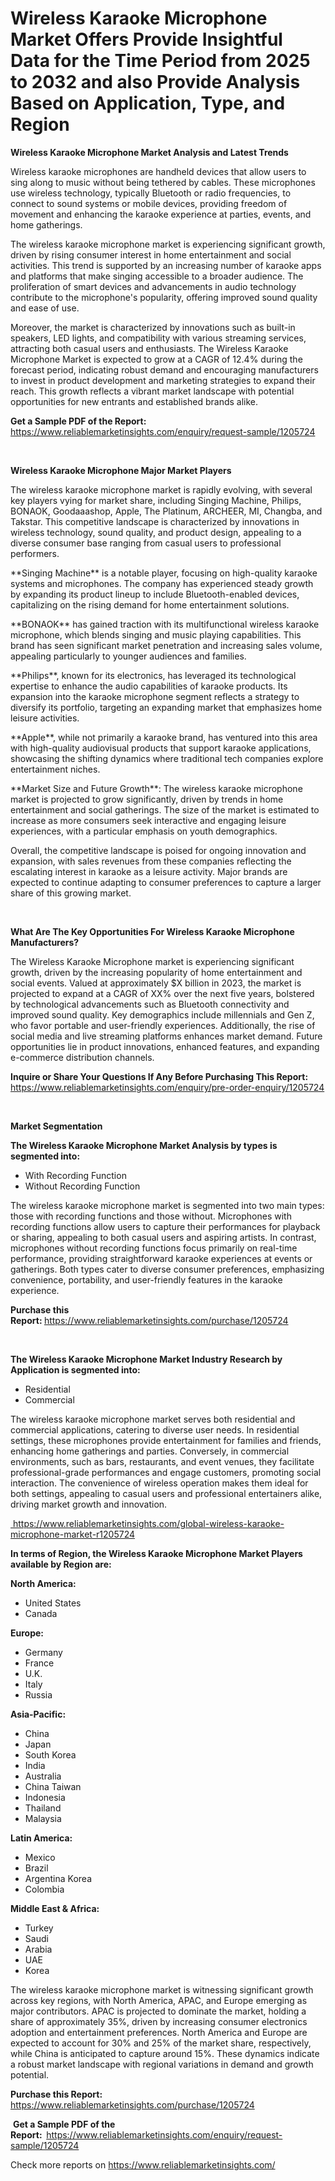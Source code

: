 <p><h1>Wireless Karaoke Microphone Market Offers Provide Insightful Data for the Time Period from 2025 to 2032 and also Provide Analysis Based on Application, Type, and Region</h1></p><p><strong>Wireless Karaoke Microphone Market Analysis and Latest Trends</strong></p>
<p><p>Wireless karaoke microphones are handheld devices that allow users to sing along to music without being tethered by cables. These microphones use wireless technology, typically Bluetooth or radio frequencies, to connect to sound systems or mobile devices, providing freedom of movement and enhancing the karaoke experience at parties, events, and home gatherings.</p><p>The wireless karaoke microphone market is experiencing significant growth, driven by rising consumer interest in home entertainment and social activities. This trend is supported by an increasing number of karaoke apps and platforms that make singing accessible to a broader audience. The proliferation of smart devices and advancements in audio technology contribute to the microphone's popularity, offering improved sound quality and ease of use.</p><p>Moreover, the market is characterized by innovations such as built-in speakers, LED lights, and compatibility with various streaming services, attracting both casual users and enthusiasts. The Wireless Karaoke Microphone Market is expected to grow at a CAGR of 12.4% during the forecast period, indicating robust demand and encouraging manufacturers to invest in product development and marketing strategies to expand their reach. This growth reflects a vibrant market landscape with potential opportunities for new entrants and established brands alike.</p></p>
<p><strong>Get a Sample PDF of the Report:&nbsp;</strong> <a href="https://www.reliablemarketinsights.com/enquiry/request-sample/1205724?utm_campaign=3493&utm_medium=2&utm_source=Github&utm_content=ia&utm_term=05042025&utm_id=wireless-karaoke-microphone">https://www.reliablemarketinsights.com/enquiry/request-sample/1205724</a></p>
<p>&nbsp;</p>
<p><strong>Wireless Karaoke Microphone Major Market Players</strong></p>
<p><p>The wireless karaoke microphone market is rapidly evolving, with several key players vying for market share, including Singing Machine, Philips, BONAOK, Goodaaashop, Apple, The Platinum, ARCHEER, MI, Changba, and Takstar. This competitive landscape is characterized by innovations in wireless technology, sound quality, and product design, appealing to a diverse consumer base ranging from casual users to professional performers.</p><p>**Singing Machine** is a notable player, focusing on high-quality karaoke systems and microphones. The company has experienced steady growth by expanding its product lineup to include Bluetooth-enabled devices, capitalizing on the rising demand for home entertainment solutions. </p><p>**BONAOK** has gained traction with its multifunctional wireless karaoke microphone, which blends singing and music playing capabilities. This brand has seen significant market penetration and increasing sales volume, appealing particularly to younger audiences and families.</p><p>**Philips**, known for its electronics, has leveraged its technological expertise to enhance the audio capabilities of karaoke products. Its expansion into the karaoke microphone segment reflects a strategy to diversify its portfolio, targeting an expanding market that emphasizes home leisure activities.</p><p>**Apple**, while not primarily a karaoke brand, has ventured into this area with high-quality audiovisual products that support karaoke applications, showcasing the shifting dynamics where traditional tech companies explore entertainment niches.</p><p>**Market Size and Future Growth**: The wireless karaoke microphone market is projected to grow significantly, driven by trends in home entertainment and social gatherings. The size of the market is estimated to increase as more consumers seek interactive and engaging leisure experiences, with a particular emphasis on youth demographics.</p><p>Overall, the competitive landscape is poised for ongoing innovation and expansion, with sales revenues from these companies reflecting the escalating interest in karaoke as a leisure activity. Major brands are expected to continue adapting to consumer preferences to capture a larger share of this growing market.</p></p>
<p>&nbsp;</p>
<p><strong>What Are The Key Opportunities For Wireless Karaoke Microphone Manufacturers?</strong></p>
<p><p>The Wireless Karaoke Microphone market is experiencing significant growth, driven by the increasing popularity of home entertainment and social events. Valued at approximately $X billion in 2023, the market is projected to expand at a CAGR of XX% over the next five years, bolstered by technological advancements such as Bluetooth connectivity and improved sound quality. Key demographics include millennials and Gen Z, who favor portable and user-friendly experiences. Additionally, the rise of social media and live streaming platforms enhances market demand. Future opportunities lie in product innovations, enhanced features, and expanding e-commerce distribution channels.</p></p>
<p><strong>Inquire or Share Your Questions If Any Before Purchasing This Report:</strong> <a href="https://www.reliablemarketinsights.com/enquiry/pre-order-enquiry/1205724?utm_campaign=3493&utm_medium=2&utm_source=Github&utm_content=ia&utm_term=05042025&utm_id=wireless-karaoke-microphone">https://www.reliablemarketinsights.com/enquiry/pre-order-enquiry/1205724</a></p>
<p>&nbsp;</p>
<p><strong>Market Segmentation</strong></p>
<p><strong>The Wireless Karaoke Microphone Market Analysis by types is segmented into:</strong></p>
<p><ul><li>With Recording Function</li><li>Without Recording Function</li></ul></p>
<p><p>The wireless karaoke microphone market is segmented into two main types: those with recording functions and those without. Microphones with recording functions allow users to capture their performances for playback or sharing, appealing to both casual users and aspiring artists. In contrast, microphones without recording functions focus primarily on real-time performance, providing straightforward karaoke experiences at events or gatherings. Both types cater to diverse consumer preferences, emphasizing convenience, portability, and user-friendly features in the karaoke experience.</p></p>
<p><strong>Purchase this Report:&nbsp;</strong><a href="https://www.reliablemarketinsights.com/purchase/1205724?utm_campaign=3493&utm_medium=2&utm_source=Github&utm_content=ia&utm_term=05042025&utm_id=wireless-karaoke-microphone">https://www.reliablemarketinsights.com/purchase/1205724</a></p>
<p>&nbsp;</p>
<p><strong>The Wireless Karaoke Microphone Market Industry Research by Application is segmented into:</strong></p>
<p><ul><li>Residential</li><li>Commercial</li></ul></p>
<p><p>The wireless karaoke microphone market serves both residential and commercial applications, catering to diverse user needs. In residential settings, these microphones provide entertainment for families and friends, enhancing home gatherings and parties. Conversely, in commercial environments, such as bars, restaurants, and event venues, they facilitate professional-grade performances and engage customers, promoting social interaction. The convenience of wireless operation makes them ideal for both settings, appealing to casual users and professional entertainers alike, driving market growth and innovation.</p></p>
<p><a href="https://www.reliablemarketinsights.com/global-wireless-karaoke-microphone-market-r1205724?utm_campaign=3493&utm_medium=2&utm_source=Github&utm_content=ia&utm_term=05042025&utm_id=wireless-karaoke-microphone">&nbsp;https://www.reliablemarketinsights.com/global-wireless-karaoke-microphone-market-r1205724</a></p>
<p><strong>In terms of Region, the Wireless Karaoke Microphone Market Players available by Region are:</strong></p>
<p>
    <p> <strong> North America: </strong>
        <ul>
            <li>United States</li>
            <li>Canada</li>
        </ul>
        </p> 
    <p> <strong> Europe: </strong>
        <ul>
            <li>Germany</li>
            <li>France</li>
            <li>U.K.</li>
            <li>Italy</li>
            <li>Russia</li>
        </ul>
        </p> 
    <p> <strong> Asia-Pacific: </strong>
        <ul>
            <li>China</li>
            <li>Japan</li>
            <li>South Korea</li>
            <li>India</li>
            <li>Australia</li>
            <li>China Taiwan</li>
            <li>Indonesia</li>
            <li>Thailand</li>
            <li>Malaysia</li>
        </ul>
        </p> 
    <p> <strong> Latin America: </strong>
        <ul>
            <li>Mexico</li>
            <li>Brazil</li>
            <li>Argentina Korea</li>
            <li>Colombia</li>
        </ul>
        </p> 
    <p> <strong> Middle East & Africa: </strong>
        <ul>
            <li>Turkey</li>
            <li>Saudi</li>
            <li>Arabia</li>
            <li>UAE</li>
            <li>Korea</li>
        </ul>
    </p>
    </p>
<p><p>The wireless karaoke microphone market is witnessing significant growth across key regions, with North America, APAC, and Europe emerging as major contributors. APAC is projected to dominate the market, holding a share of approximately 35%, driven by increasing consumer electronics adoption and entertainment preferences. North America and Europe are expected to account for 30% and 25% of the market share, respectively, while China is anticipated to capture around 15%. These dynamics indicate a robust market landscape with regional variations in demand and growth potential.</p></p>
<p><strong>Purchase this Report: </strong><a href="https://www.reliablemarketinsights.com/purchase/1205724?utm_campaign=3493&utm_medium=2&utm_source=Github&utm_content=ia&utm_term=05042025&utm_id=wireless-karaoke-microphone">https://www.reliablemarketinsights.com/purchase/1205724</a></p>
<p>&nbsp;<strong>Get a Sample PDF of the Report:&nbsp;&nbsp;</strong><a href="https://www.reliablemarketinsights.com/enquiry/request-sample/1205724?utm_campaign=3493&utm_medium=2&utm_source=Github&utm_content=ia&utm_term=05042025&utm_id=wireless-karaoke-microphone">https://www.reliablemarketinsights.com/enquiry/request-sample/1205724</a></p>
<p><strong></strong></p>
<p>Check more reports on <a href="https://www.reliablemarketinsights.com/?utm_campaign=3493&utm_medium=2&utm_source=Github&utm_content=ia&utm_term=05042025&utm_id=wireless-karaoke-microphone">https://www.reliablemarketinsights.com/</a></p>